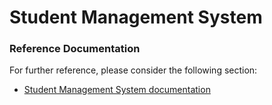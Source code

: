 # Student Management System
### Reference Documentation

For further reference, please consider the following section:

* [Student Management System documentation](https://docs.google.com/document/d/1tmicTYQyOet9zcz5MzHeJ6gAQ2AV5Am-EJCc-feAqw8/edit?usp=sharing)
